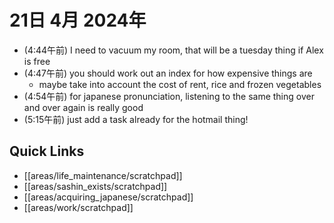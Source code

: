 # 21日 4月 2024年
- (4:44午前) I need to vacuum my room, that will be a tuesday thing if Alex is free
- (4:47午前) you should work out an index for how expensive things are
  - maybe take into account the cost of rent, rice and frozen vegetables
- (4:54午前) for japanese pronunciation, listening to the same thing over and over again is really good
- (5:15午前) just add a task already for the hotmail thing!







## Quick Links
- [[areas/life_maintenance/scratchpad]]
- [[areas/sashin_exists/scratchpad]]
- [[areas/acquiring_japanese/scratchpad]]
- [[areas/work/scratchpad]]
